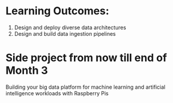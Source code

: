 # Learning Outcomes: 

1. Design and deploy diverse data architectures 
2. Design and build data ingestion pipelines 

# Side project from now till end of Month 3  

Building your big data platform for machine learning and artificial intelligence workloads with Raspberry Pis
